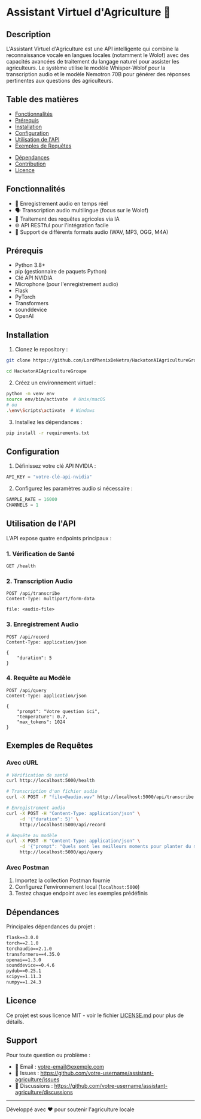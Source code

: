 # Assistant Virtuel d'Agriculture 🌾

## Description
L'Assistant Virtuel d'Agriculture est une API intelligente qui combine la reconnaissance vocale en langues locales (notamment le Wolof) avec des capacités avancées de traitement du langage naturel pour assister les agriculteurs. Le système utilise le modèle Whisper-Wolof pour la transcription audio et le modèle Nemotron 70B pour générer des réponses pertinentes aux questions des agriculteurs.

## Table des matières
- [Fonctionnalités](#fonctionnalités)
- [Prérequis](#prérequis)
- [Installation](#installation)
- [Configuration](#configuration)
- [Utilisation de l'API](#utilisation-de-lapi)
- [Exemples de Requêtes](#exemples-de-requêtes)
<!-- - [Structure du Projet](#structure-du-projet) -->
- [Dépendances](#dépendances)
- [Contribution](#contribution)
- [Licence](#licence)

## Fonctionnalités
- 🎤 Enregistrement audio en temps réel
- 🗣️ Transcription audio multilingue (focus sur le Wolof)
- 💬 Traitement des requêtes agricoles via IA
- 🌐 API RESTful pour l'intégration facile
- 📱 Support de différents formats audio (WAV, MP3, OGG, M4A)

## Prérequis
- Python 3.8+
- pip (gestionnaire de paquets Python)
- Clé API NVIDIA
- Microphone (pour l'enregistrement audio)
- Flask
- PyTorch
- Transformers
- sounddevice
- OpenAI

## Installation

1. Clonez le repository :
```bash
git clone https://github.com/LordPhenixDeNetra/HackatonAIAgricultureGroupe

cd HackatonAIAgricultureGroupe
```

2. Créez un environnement virtuel :
```bash
python -m venv env
source env/bin/activate  # Unix/macOS
# ou
.\env\Scripts\activate  # Windows
```

3. Installez les dépendances :
```bash
pip install -r requirements.txt
```

## Configuration

1. Définissez votre clé API NVIDIA :
```python
API_KEY = "votre-clé-api-nvidia"
```

2. Configurez les paramètres audio si nécessaire :
```python
SAMPLE_RATE = 16000
CHANNELS = 1
```

## Utilisation de l'API

L'API expose quatre endpoints principaux :

### 1. Vérification de Santé
```http
GET /health
```

### 2. Transcription Audio
```http
POST /api/transcribe
Content-Type: multipart/form-data

file: <audio-file>
```

### 3. Enregistrement Audio
```http
POST /api/record
Content-Type: application/json

{
    "duration": 5
}
```

### 4. Requête au Modèle
```http
POST /api/query
Content-Type: application/json

{
    "prompt": "Votre question ici",
    "temperature": 0.7,
    "max_tokens": 1024
}
```

## Exemples de Requêtes

### Avec cURL

```bash
# Vérification de santé
curl http://localhost:5000/health

# Transcription d'un fichier audio
curl -X POST -F "file=@audio.wav" http://localhost:5000/api/transcribe

# Enregistrement audio
curl -X POST -H "Content-Type: application/json" \
     -d '{"duration": 5}' \
     http://localhost:5000/api/record

# Requête au modèle
curl -X POST -H "Content-Type: application/json" \
     -d '{"prompt": "Quels sont les meilleurs moments pour planter du maïs?"}' \
     http://localhost:5000/api/query
```

### Avec Postman

1. Importez la collection Postman fournie
2. Configurez l'environnement local (`localhost:5000`)
3. Testez chaque endpoint avec les exemples prédéfinis

<!-- ## Structure du Projet -->
<!-- ```
assistant-agriculture/
├── api/
│   ├── __init__.py
│   └── routes.py
├── models/
│   └── virtual_agriculture_assistance.py
├── utils/
│   └── audio_processing.py
├── tests/
│   └── test_api.py
├── .env.example
├── .gitignore
├── requirements.txt
└── README.md
``` -->

## Dépendances

Principales dépendances du projet :
```txt
flask==3.0.0
torch==2.1.0
torchaudio==2.1.0
transformers==4.35.0
openai==1.3.0
sounddevice==0.4.6
pydub==0.25.1
scipy==1.11.3
numpy==1.24.3
```


## Licence

Ce projet est sous licence MIT - voir le fichier [LICENSE.md](LICENSE.md) pour plus de détails.

## Support

Pour toute question ou problème :
- 📧 Email : votre-email@exemple.com
- 🐛 Issues : https://github.com/votre-username/assistant-agriculture/issues
- 💬 Discussions : https://github.com/votre-username/assistant-agriculture/discussions

---
Développé avec ❤️ pour soutenir l'agriculture locale
